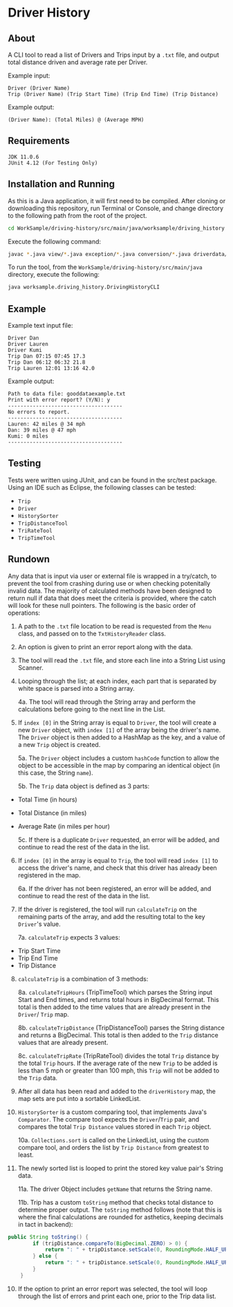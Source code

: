 # Driver History


## About

A CLI tool to read a list of Drivers and Trips input by a `.txt` file, and output total distance driven and average rate per Driver.

Example input:

```
Driver (Driver Name)
Trip (Driver Name) (Trip Start Time) (Trip End Time) (Trip Distance)
```

Example output:
```
(Driver Name): (Total Miles) @ (Average MPH)
```

## Requirements

```
JDK 11.0.6
JUnit 4.12 (For Testing Only)
```

## Installation and Running

As this is a Java application, it will first need to be compiled. After cloning or downloading this repository, run Terminal or Console, and change directory to the following path from the root of the project.

```Bash
cd WorkSample/driving-history/src/main/java/worksample/driving_history
```

Execute the following command:

```Bash
javac *.java view/*.java exception/*.java conversion/*.java driverdata/filereader/*.java driverdata/*.java
```

To run the tool, from the `WorkSample/driving-history/src/main/java` directory, execute the following:

```Bash
java worksample.driving_history.DrivingHistoryCLI
```

## Example

Example text input file:
```
Driver Dan
Driver Lauren
Driver Kumi
Trip Dan 07:15 07:45 17.3
Trip Dan 06:12 06:32 21.8
Trip Lauren 12:01 13:16 42.0
```

Example output:
```
Path to data file: gooddataexample.txt
Print with error report? (Y/N): y
-------------------------------------
No errors to report.
-------------------------------------
Lauren: 42 miles @ 34 mph
Dan: 39 miles @ 47 mph
Kumi: 0 miles
-------------------------------------
```
## Testing

Tests were written using JUnit, and can be found in the src/test package. Using an IDE such as Eclipse, the following classes can be tested:

- `Trip`
- `Driver`
- `HistorySorter`
- `TripDistanceTool`
- `TriRateTool`
- `TripTimeTool`

## Rundown

Any data that is input via user or external file is wrapped in a try/catch, to prevent the tool from crashing during use or when checking potenitally invalid data. The majority of calculated methods have been designed to return null if data that does meet the criteria is provided, where the catch will look for these null pointers. The following is the basic order of operations:

1. A path to the `.txt` file location to be read is requested from the `Menu` class, and passed on to the `TxtHistoryReader` class. 

2. An option is given to print an error report along with the data.

3. The tool will read the `.txt` file, and store each line into a String List using Scanner. 

4. Looping through the list; at each index, each part that is separated by white space is parsed into a String array.

	4a. The tool will read through the String array and perform the calculations before going to the next line in the List.

5. If `index [0]` in the String array is equal to `Driver`, the tool will create a new `Driver` object, with `index [1]` of the array being the driver's name. The `Driver` object is then added to a HashMap as the key, and a value of a new `Trip` object is created.

	5a. The `Driver` object includes a custom `hashCode` function to allow the object to be accessible in the map by comparing an identical object (in this case, the String `name`).

	5b. The `Trip` data object is defined as 3 parts: 
  - Total Time (in hours)
  - Total Distance (in miles)
  - Average Rate (in miles per hour)

 	5c. If there is a duplicate `Driver` requested, an error will be added, and continue to read the rest of the data in the list.

6. If `index [0]` in the array is equal to `Trip`, the tool will read `index [1]` to access the driver's name, and check that this driver has already been registered in the map. 

	6a. If the driver has not been registered, an error will be added, and continue to read the rest of the data in the list. 

7. If the driver is registered, the tool will run `calculateTrip` on the remaining parts of the array, and add the resulting total to the key `Driver`'s value.

 	7a. `calculateTrip` expects 3 values: 
  - Trip Start Time
  - Trip End Time
  - Trip Distance

8. `calculateTrip` is a combination of 3 methods:

	8a. `calculateTripHours` (TripTimeTool) which parses the String input Start and End times, and returns total hours in BigDecimal format. This total is then added to the time values that are already present in the `Driver`/ `Trip` map.

	8b. `calculateTripDistance` (TripDistanceTool) parses the String distance and returns a BigDecimal. This total is then added to the `Trip` distance values that are already present.

	8c. `calculateTripRate` (TripRateTool) divides the total `Trip` distance by the total `Trip` hours. If the average rate of the new `Trip` to be added is less than 5 mph or greater than 100 mph, this `Trip` will not be added to the `Trip` data.

9. After all data has been read and added to the `driverHistory` map, the map sets are put into a sortable LinkedList.

10. `HistorySorter` is a custom comparing tool, that implements Java's `Comparator`. The compare tool expects the `Driver`/`Trip` pair, and compares the total `Trip Distance` values stored in each `Trip` object.

	10a. `Collections.sort` is called on the LinkedList, using the custom compare tool, and orders the list by `Trip Distance` from greatest to least.

11. The newly sorted list is looped to print the stored key value pair's String data.

	11a. The driver Object includes `getName` that returns the String name.

	11b. Trip has a custom `toString` method that checks total distance to determine proper output. The `toString` method follows (note that this is where the final calculations are rounded for asthetics, keeping decimals in tact in backend):

```Java
public String toString() {
		if (tripDistance.compareTo(BigDecimal.ZERO) > 0) {
			return ": " + tripDistance.setScale(0, RoundingMode.HALF_UP) + " miles @ " + tripRate.setScale(0, RoundingMode.HALF_UP) + " mph";
		} else {
			return ": " + tripDistance.setScale(0, RoundingMode.HALF_UP) + " miles";
		}
	}
```

10. If the option to print an error report was selected, the tool will loop through the list of errors and print each one, prior to the Trip data list.
